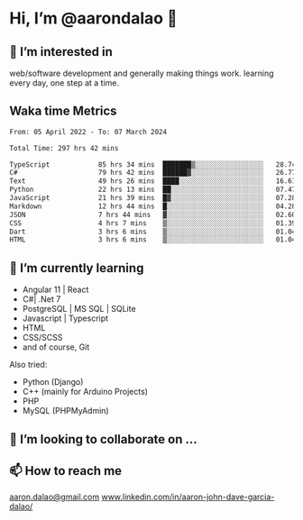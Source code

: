 # __Hi, I’m @aarondalao__ 👋 
## 👀 I’m interested in 
web/software development and generally making things work.
learning every day, one step at a time. 

## Waka time Metrics
<!--START_SECTION:waka-->

```txt
From: 05 April 2022 - To: 07 March 2024

Total Time: 297 hrs 42 mins

TypeScript            85 hrs 34 mins  ███████▒░░░░░░░░░░░░░░░░░   28.74 %
C#                    79 hrs 42 mins  ██████▓░░░░░░░░░░░░░░░░░░   26.77 %
Text                  49 hrs 26 mins  ████░░░░░░░░░░░░░░░░░░░░░   16.61 %
Python                22 hrs 13 mins  ██░░░░░░░░░░░░░░░░░░░░░░░   07.47 %
JavaScript            21 hrs 39 mins  █▓░░░░░░░░░░░░░░░░░░░░░░░   07.28 %
Markdown              12 hrs 44 mins  █░░░░░░░░░░░░░░░░░░░░░░░░   04.28 %
JSON                  7 hrs 44 mins   ▓░░░░░░░░░░░░░░░░░░░░░░░░   02.60 %
CSS                   4 hrs 7 mins    ▒░░░░░░░░░░░░░░░░░░░░░░░░   01.39 %
Dart                  3 hrs 6 mins    ▒░░░░░░░░░░░░░░░░░░░░░░░░   01.04 %
HTML                  3 hrs 6 mins    ▒░░░░░░░░░░░░░░░░░░░░░░░░   01.04 %
```

<!--END_SECTION:waka-->

## 🌱 I’m currently learning 

- Angular 11 | React 
- C#| .Net 7
- PostgreSQL | MS SQL | SQLite
- Javascript | Typescript
- HTML 
- CSS/SCSS
- and of course, Git 


Also tried:
- Python (Django)
- C++ (mainly for Arduino Projects)
- PHP
- MySQL (PHPMyAdmin)


## 💞️ I’m looking to collaborate on ...

## 📫 How to reach me 
aaron.dalao@gmail.com
www.linkedin.com/in/aaron-john-dave-garcia-dalao/

<!---
aarondalao/aarondalao is a ✨ special ✨ repository because its `README.md` (this file) appears on your GitHub profile.
You can click the Preview link to take a look at your changes.
--->
